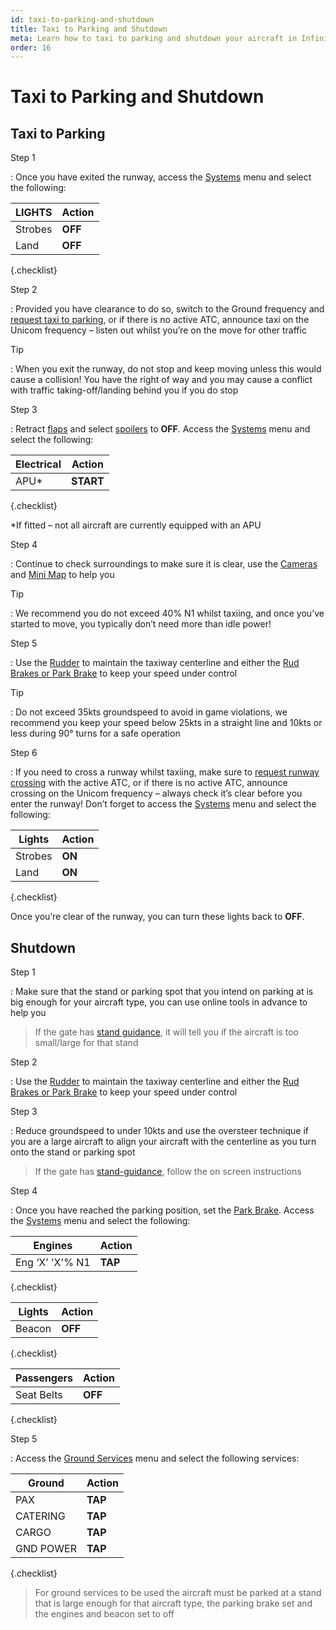 ```yaml
---
id: taxi-to-parking-and-shutdown
title: Taxi to Parking and Shutdown
meta: Learn how to taxi to parking and shutdown your aircraft in Infinite Flight.
order: 16
---
```


# Taxi to Parking and Shutdown



## Taxi to Parking

Step 1

: Once you have exited the runway, access the [Systems](/guide/getting-started-guide/pilot-user-interface/systems#systems) menu and select the following:



| LIGHTS  | Action  |
| ------- | ------- |
| Strobes | **OFF** |
| Land    | **OFF** |

{.checklist} 



Step 2

: Provided you have clearance to do so, switch to the Ground frequency and [request taxi to parking](/guide/flying-guide/atc-communication/landing-and-taxi-to-parking#taxi-to-parking-communication-summary), or if there is no active ATC, announce taxi on the Unicom frequency – listen out whilst you’re on the move for other traffic



Tip

: When you exit the runway, do not stop and keep moving unless this would cause a collision! You have the right of way and you may cause a conflict with traffic taking-off/landing behind you if you do stop



Step 3

: Retract [flaps](/guide/getting-started-guide/pilot-user-interface/flight-controls#flight-controls) and select [spoilers](/guide/getting-started-guide/pilot-user-interface/flight-controls#flight-controls) to **OFF**. Access the [Systems](/guide/getting-started-guide/pilot-user-interface/systems#systems) menu and select the following:



| Electrical | Action    |
| ---------- | --------- |
| APU*       | **START** |

{.checklist}



*If fitted – not all aircraft are currently equipped with an APU



Step 4

: Continue to check surroundings to make sure it is clear, use the [Cameras](/guide/getting-started-guide/pilot-user-interface/cameras#camera) and [Mini Map](/guide/getting-started-guide/pilot-user-interface/flight-planning#mini-map) to help you

 

Tip

:   We recommend you do not exceed 40% N1 whilst taxiing, and once you’ve started to move, you typically don’t need more than idle power!

 

Step 5

: Use the [Rudder](/guide/getting-started-guide/pilot-user-interface/flight-controls#flight-controls) to maintain the taxiway centerline and either the [Rud Brakes or Park Brake](/guide/getting-started-guide/pilot-user-interface/flight-controls#flight-controls) to keep your speed under control

 

Tip

:   Do not exceed 35kts groundspeed to avoid in game violations, we recommend you keep your speed below 25kts in a straight line and 10kts or less during 90° turns for a safe operation

 

Step 6

: If you need to cross a runway whilst taxiing, make sure to [request runway crossing](/guide/flying-guide/atc-communication/atis-pushback-and-taxi#pilot-to-ground-controller-communication-table) with the active ATC, or if there is no active ATC, announce crossing on the Unicom frequency – always check it’s clear before you enter the runway! Don’t forget to access the [Systems](/guide/getting-started-guide/pilot-user-interface/systems#systems) menu and select the following:

 

| Lights  | Action |
| ------- | ------ |
| Strobes | **ON** |
| Land    | **ON** |

{.checklist}

 

Once you’re clear of the runway, you can turn these lights back to **OFF**.

 

## Shutdown

Step 1

: Make sure that the stand or parking spot that you intend on parking at is big enough for your aircraft type, you can use online tools in advance to help you



> If the gate has [stand guidance](/guide/flying-guide/on-the-ground/stand-guidance), it will tell you if the aircraft is too small/large for that stand



Step 2

: Use the [Rudder](/guide/getting-started-guide/pilot-user-interface/flight-controls#flight-controls) to maintain the taxiway centerline and either the [Rud Brakes or Park Brake](/guide/getting-started-guide/pilot-user-interface/flight-controls#flight-controls) to keep your speed under control



Step 3

: Reduce groundspeed to under 10kts and use the oversteer technique if you are a large aircraft to align your aircraft with the centerline as you turn onto the stand or parking spot



> If the gate has [stand-guidance](/guide/flying-guide/on-the-ground/stand-guidance), follow the on screen instructions



Step 4

: Once you have reached the parking position, set the [Park Brake](/guide/getting-started-guide/pilot-user-interface/flight-controls#flight-controls). Access the [Systems](/guide/getting-started-guide/pilot-user-interface/systems#systems) menu and select the following:

 

| Engines         | Action  |
| --------------- | ------- |
| Eng ‘X’ 'X'% N1 | **TAP** |

{.checklist}



| Lights | Action  |
| ------ | ------- |
| Beacon | **OFF** |

{.checklist}




| Passengers | Action  |
| ---------- | ------- |
| Seat Belts | **OFF** |

{.checklist}



Step 5

: Access the [Ground Services](/guide/getting-started-guide/pilot-user-interface/ground-services) menu and select the following services:

 

| Ground    | Action  |
| --------- | ------- |
| PAX       | **TAP** |
| CATERING  | **TAP** |
| CARGO     | **TAP** |
| GND POWER | **TAP** |

{.checklist}



> For ground services to be used the aircraft must be parked at a stand that is large enough for that aircraft type, the parking brake set and the engines and beacon set to off

